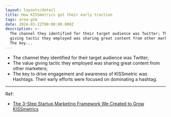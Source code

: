 ```yaml
---
layout: layouts/detail
title: How KISSmetrics got their early traction
tags: area-gtm
date: 2024-03-22T00:00:00.000Z
description: >-
  The channel they identified for their target audience was Twitter; The value
  giving tactic they employed was sharing great content from other marketers;
  The key...
---
```

* The channel they identified for their target audience was Twitter; 
* The value giving tactic they employed was sharing great content from other marketers; 
* The key to drive engagement and awareness of KISSmetric was Hashtags. Their early efforts were focused on dominating a hashtag. 

---

Ref:
* <a href="https://hitenism.com/marketing-framework/" target="_blank">The 3-Step Startup Marketing Framework We Created to Grow KISSmetrics</a>

